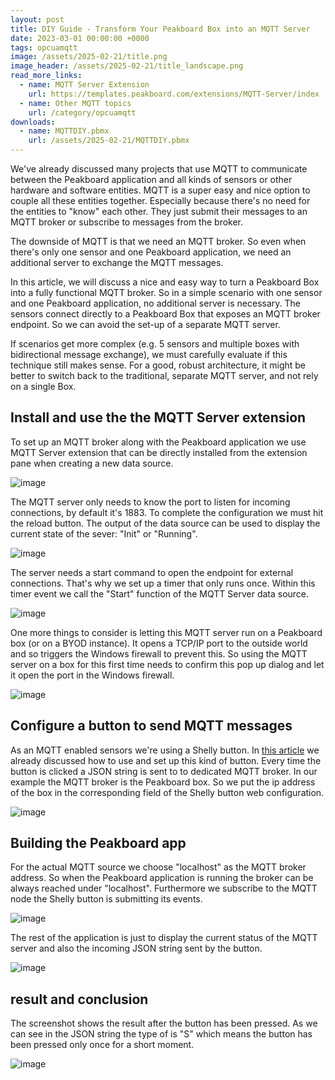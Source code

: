 ```yaml
---
layout: post
title: DIY Guide - Transform Your Peakboard Box into an MQTT Server 
date: 2023-03-01 00:00:00 +0000
tags: opcuamqtt
image: /assets/2025-02-21/title.png
image_header: /assets/2025-02-21/title_landscape.png
read_more_links:
  - name: MQTT Server Extension
    url: https://templates.peakboard.com/extensions/MQTT-Server/index
  - name: Other MQTT topics
    url: /category/opcuamqtt
downloads:
  - name: MQTTDIY.pbmx
    url: /assets/2025-02-21/MQTTDIY.pbmx
---
```

We've already discussed many projects that use MQTT to communicate between the Peakboard application and all kinds of sensors or other hardware and software entities. MQTT is a super easy and nice option to couple all these entities together. Especially because there's no need for the entities to "know" each other. They just submit their messages to an MQTT broker or subscribe to messages from the broker.

The downside of MQTT is that we need an MQTT broker. So even when there's only one sensor and one Peakboard application, we need an additional server to exchange the MQTT messages.

In this article, we will discuss a nice and easy way to turn a Peakboard Box into a fully functional MQTT broker. So in a simple scenario with one sensor and one Peakboard application, no additional server is necessary. The sensors connect directly to a Peakboard Box that exposes an MQTT broker endpoint. So we can avoid the set-up of a separate MQTT server.

If scenarios get more complex (e.g. 5 sensors and multiple boxes with bidirectional message exchange), we must carefully evaluate if this technique still makes sense. For a good, robust architecture, it might be better to switch back to the traditional, separate MQTT server, and not rely on a single Box.

## Install and use the the MQTT Server extension

To set up an MQTT broker along with the Peakboard application we use MQTT Server extension that can be directly installed from the extension pane when creating a new data source.

![image](/assets/2025-02-21/010.png)

The MQTT server only needs to know the port to listen for incoming connections, by default it's 1883. To complete the configuration we must hit the reload button. The output of the data source can be used to display the current state of the sever: "Init" or "Running".

![image](/assets/2025-02-21/020.png)

The server needs a start command to open the endpoint for external connections. That's why we set up a timer that only runs once. Within this timer event we call the "Start" function of the MQTT Server data source.

![image](/assets/2025-02-21/030.png)

One more things to consider is letting this MQTT server run on a Peakboard box (or on a BYOD instance). It opens a TCP/IP port to the outside world and so triggers the Windows firewall to prevent this. So using the MQTT server on a box for this first time needs to confirm this pop up dialog and let it open the port in the Windows firewall. 

![image](/assets/2025-02-21/040.png)

## Configure a button to send MQTT messages

As an MQTT enabled sensors we're using a Shelly button. In [this article](/Building-an-emergency-button-with-Shelly-Button1-and-MQTT.html) we already discussed how to use and set up this kind of button. Every time the button is clicked a JSON string is sent to to dedicated MQTT broker. In our example the MQTT broker is the Peakboard box. So we put the ip address of the box in the corresponding field of the Shelly button web configuration.

![image](/assets/2025-02-21/050.png)

## Building the Peakboard app

For the actual MQTT source we choose "localhost" as the MQTT broker address. So when the Peakboard application is running the broker can be always reached under "localhost". Furthermore we subscribe to the MQTT node the Shelly button is submitting its events. 

![image](/assets/2025-02-21/060.png)

The rest of the application is just to display the current status of the MQTT server and also the incoming JSON string sent by the button.

![image](/assets/2025-02-21/070.png)

## result and conclusion

The screenshot shows the result after the button has been pressed. As we can see in the JSON string the type of is "S" which means the button has been pressed only once for a short moment.

![image](/assets/2025-02-21/080.png)

